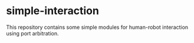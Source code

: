 # simple-interaction
This repository contains some simple modules for human-robot interaction using port arbitration.


